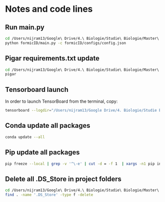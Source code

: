 # Notes and code lines

## Run main.py
```sh
cd /Users/nijram13/Google\ Drive/4.\ Biologie/Studie\ Biologie/Master\ Year\ 2/Internship\ CNN/8.\ FormicID/FormicID
python formicID/main.py -c formicID/configs/config.json
```

## Pigar requirements.txt update
```sh
cd /Users/nijram13/Google\ Drive/4.\ Biologie/Studie\ Biologie/Master\ Year\ 2/Internship\ CNN/8.\ FormicID/FormicID
pigar
```

## Tensorboard launch
In order to launch TensorBoard from the terminal, copy:
```sh
tensorboard --logdir="/Users/nijram13/Google Drive/4. Biologie/Studie Biologie/Master Year 2/Internship CNN/8. FormicID/FormicID/graphs/logs" --port=6006
```

## Conda update all packages
```sh
conda update --all
```

## Pip update all packages
```sh
pip freeze --local | grep -v '^\-e' | cut -d = -f 1  | xargs -n1 pip install -U
```

## Delete all .DS_Store in project folders

```sh
cd /Users/nijram13/Google\ Drive/4.\ Biologie/Studie\ Biologie/Master\ Year\ 2/Internship\ CNN/8.\ FormicID/FormicID
find . -name '.DS_Store' -type f -delete
```
